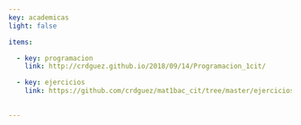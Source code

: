 ```yaml
---
key: academicas
light: false

items:

  - key: programacion
    link: http://crdguez.github.io/2018/09/14/Programacion_1cit/

  - key: ejercicios
    link: https://github.com/crdguez/mat1bac_cit/tree/master/ejercicios/build

 
---
```


